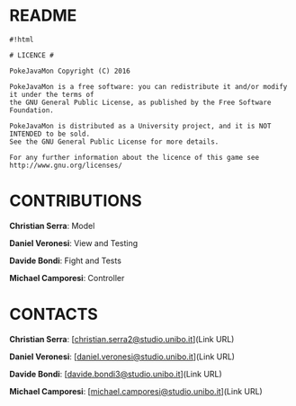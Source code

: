# README #


```
#!html

# LICENCE #

PokeJavaMon Copyright (C) 2016

PokeJavaMon is a free software: you can redistribute it and/or modify it under the terms of 
the GNU General Public License, as published by the Free Software Foundation.

PokeJavaMon is distributed as a University project, and it is NOT INTENDED to be sold.
See the GNU General Public License for more details.

For any further information about the licence of this game see http://www.gnu.org/licenses/

```

# CONTRIBUTIONS #

**Christian Serra**: Model

**Daniel Veronesi**: View and Testing

**Davide Bondi**: Fight and Tests

**Michael Camporesi**: Controller

# CONTACTS #

**Christian Serra**: [christian.serra2@studio.unibo.it](Link URL)

**Daniel Veronesi**: [daniel.veronesi@studio.unibo.it](Link URL)

**Davide Bondi**: [davide.bondi3@studio.unibo.it](Link URL)

**Michael Camporesi**: [michael.camporesi@studio.unibo.it](Link URL)